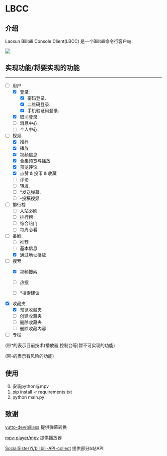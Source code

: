 # LBCC

## 介绍
Laosun Bilibili Console Client(LBCC) 是一个Bilibili命令行客户端.

![](https://laosun-image.obs.cn-north-4.myhuaweicloud.com/20220926123050.png)

## 实现功能/将要实现的功能
----

- [ ] 用户
    - [x] 登录.
       - [x] 密码登录.
       - [x] 二维码登录.
       - [x] 手机验证码登录.
    - [x] 取消登录.
    - [ ] 消息中心.
    - [ ] 个人中心.
   
- [ ] 视频.
   - [x] 推荐
   - [x] 播放
   - [x] 视频信息
   - [x] 合集预览与播放
   - [x] 预览评论.
   - [x] 点赞 & 投币 & 收藏
   - [ ] 评论.
   - [ ] 转发.
   - [ ] *发送弹幕.
   - [ ] -投稿视频.

- [ ] 排行榜
  - [ ] 入站必刷
  - [ ] 排行榜
  - [ ] 综合热门
  - [ ] 每周必看
   
- [ ] 番剧.
   - [ ] 推荐
   - [ ] 基本信息
   - [x] 通过地址播放   

- [ ] 搜索
  - [x] 视频搜索
  - [ ] 热搜
  - [ ] *搜索建议
  
   
- [x] 收藏夹
   - [x] 预览收藏夹
   - [ ] 创建收藏夹
   - [ ] 删除收藏夹  
   - [ ] 删除收藏内容
   
- [ ] 专栏

(带*的表示目前技术(播放器,控制台等)暂不可实现的功能)

(带-的表示有风险的功能)

## 使用

0. 安装python与mpv
1. pip install -r requirements.txt
2. python main.py

## 致谢

[yutto-dev/biliass](https://github.com/yutto-dev/biliass/) 提供弹幕转换

[mpv-player/mpv](https://github.com/mpv-player/mpv/) 提供播放器

[SocialSisterYi/bilibili-API-collect](https://github.com/SocialSisterYi/bilibili-API-collect/) 提供部分b站API
